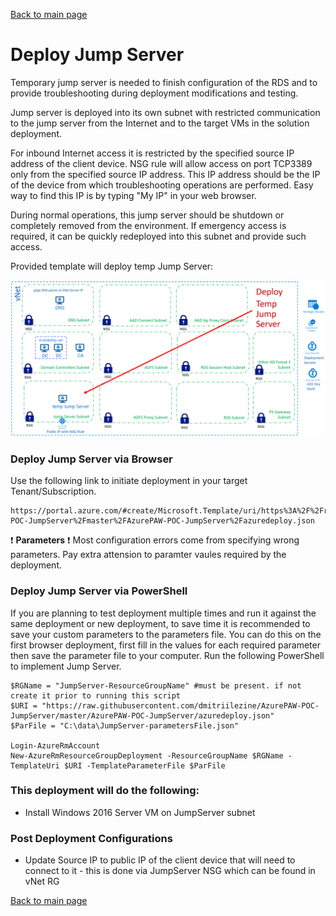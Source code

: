 [Back to main page](DeploymentOutline.md)
# Deploy Jump Server
Temporary jump server is needed to finish configuration of the RDS and to provide troubleshooting during 
deployment modifications and testing.

Jump server is deployed into its own subnet with restricted communication to the jump server from the Internet 
and to the target VMs in the solution deployment. 

For inbound Internet access it is restricted by the specified source IP address of the client device. NSG rule will allow 
access on port TCP3389 only from the specified source IP address. This IP address should be the IP of the device from which 
troubleshooting operations are performed. Easy way to find this IP is by typing "My IP" in your web browser. 

During normal operations, this jump server should be shutdown or completely removed from the environment. If emergency access
is required, it can be quickly redeployed into this subnet and provide such access.

Provided template will deploy temp Jump Server:

![DeployJumpServer ](img/DeployJumpServer.PNG)


### Deploy Jump Server via Browser
Use the following link to initiate deployment in your target Tenant/Subscription.
```<language>
https://portal.azure.com/#create/Microsoft.Template/uri/https%3A%2F%2Fraw.githubusercontent.com%2Fdmitriilezine%2FAzurePAW-POC-JumpServer%2Fmaster%2FAzurePAW-POC-JumpServer%2Fazuredeploy.json
```

:heavy_exclamation_mark: **Parameters** :heavy_exclamation_mark: Most configuration errors come from specifying wrong parameters. 
Pay extra attension to paramter vaules required by the deployment.

### Deploy Jump Server via PowerShell

If you are planning to test deployment multiple times and run it against the same deployment or new deployment, 
to save time it is recommended to save your custom parameters to the parameters file. You can do this on the first browser deployment, 
first fill in the values for each required parameter then save the parameter file to your computer. Run the following PowerShell to implement Jump Server.

```<language>
$RGName = "JumpServer-ResourceGroupName" #must be present. if not create it prior to running this script
$URI = "https://raw.githubusercontent.com/dmitriilezine/AzurePAW-POC-JumpServer/master/AzurePAW-POC-JumpServer/azuredeploy.json"
$ParFile = "C:\data\JumpServer-parametersFile.json"

Login-AzureRmAccount
New-AzureRmResourceGroupDeployment -ResourceGroupName $RGName -TemplateUri $URI -TemplateParameterFile $ParFile

```
### This deployment will do the following:
- Install Windows 2016 Server VM on JumpServer subnet


### Post Deployment Configurations
- Update Source IP to public IP of the client device that will need to connect to it - this is done via JumpServer NSG which can be found in vNet RG


[Back to main page](DeploymentOutline.md)